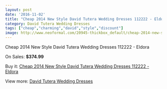 ```yaml
---
layout: post
date: '2016-11-02'
title: "Cheap 2014 New Style David Tutera Wedding Dresses 112222 - Eldora"
category: David Tutera Wedding Dresses
tags: ["cheap","charming","david","style","discount"]
image: http://www.neoformal.com/20945-thickbox_default/cheap-2014-new-style-david-tutera-wedding-dresses-112222-eldora.jpg
---
```

Cheap 2014 New Style David Tutera Wedding Dresses 112222 - Eldora

On Sales: **$374.99**
<a href="https://www.neoformal.com/en/david-tutera-wedding-dresses-2014/6737-cheap-2014-new-style-david-tutera-wedding-dresses-112222-eldora.html"><amp-img layout="responsive" width="600" height="600" src="//www.neoformal.com/20945-thickbox_default/cheap-2014-new-style-david-tutera-wedding-dresses-112222-eldora.jpg" alt="Cheap 2014 New Style David Tutera Wedding Dresses 112222 - Eldora 0" /></a>
<a href="https://www.neoformal.com/en/david-tutera-wedding-dresses-2014/6737-cheap-2014-new-style-david-tutera-wedding-dresses-112222-eldora.html"><amp-img layout="responsive" width="600" height="600" src="//www.neoformal.com/20946-thickbox_default/cheap-2014-new-style-david-tutera-wedding-dresses-112222-eldora.jpg" alt="Cheap 2014 New Style David Tutera Wedding Dresses 112222 - Eldora 1" /></a>

Buy it: [Cheap 2014 New Style David Tutera Wedding Dresses 112222 - Eldora](https://www.neoformal.com/en/david-tutera-wedding-dresses-2014/6737-cheap-2014-new-style-david-tutera-wedding-dresses-112222-eldora.html "Cheap 2014 New Style David Tutera Wedding Dresses 112222 - Eldora")

View more: [David Tutera Wedding Dresses](https://www.neoformal.com/en/97-david-tutera-wedding-dresses-2014 "David Tutera Wedding Dresses")
